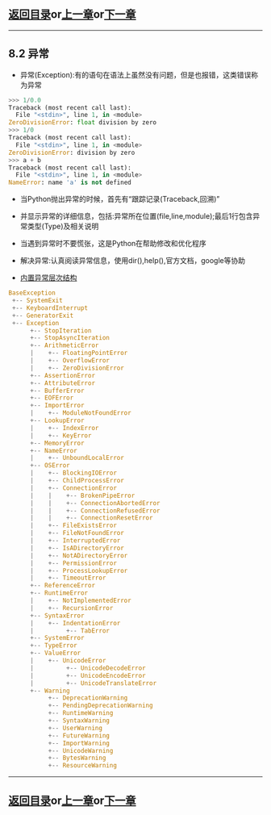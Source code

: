 ## [返回目录][catalogue]or[上一章][pre_chap]or[下一章][next_chap]
-----------------------------------------------------------------------------------


## 8.2 异常

+ 异常(Exception):有的语句在语法上虽然没有问题，但是也报错，这类错误称为异常


```python
>>> 1/0.0
Traceback (most recent call last):
  File "<stdin>", line 1, in <module>
ZeroDivisionError: float division by zero
>>> 1/0
Traceback (most recent call last):
  File "<stdin>", line 1, in <module>
ZeroDivisionError: division by zero
>>> a + b
Traceback (most recent call last):
  File "<stdin>", line 1, in <module>
NameError: name 'a' is not defined
```

+ 当Python抛出异常的时候，首先有“跟踪记录(Traceback,回溯)”
+ 并显示异常的详细信息，包括:异常所在位置(file,line,module);最后1行包含异常类型(Type)及相关说明
+ 当遇到异常时不要慌张，这是Python在帮助修改和优化程序
+ 解决异常:认真阅读异常信息，使用dir(),help(),官方文档，google等协助

+ [内置异常层次结构](https://docs.python.org/zh-cn/3.9/library/exceptions.html#exception-hierarchy)

```python
BaseException
 +-- SystemExit
 +-- KeyboardInterrupt
 +-- GeneratorExit
 +-- Exception
      +-- StopIteration
      +-- StopAsyncIteration
      +-- ArithmeticError
      |    +-- FloatingPointError
      |    +-- OverflowError
      |    +-- ZeroDivisionError
      +-- AssertionError
      +-- AttributeError
      +-- BufferError
      +-- EOFError
      +-- ImportError
      |    +-- ModuleNotFoundError
      +-- LookupError
      |    +-- IndexError
      |    +-- KeyError
      +-- MemoryError
      +-- NameError
      |    +-- UnboundLocalError
      +-- OSError
      |    +-- BlockingIOError
      |    +-- ChildProcessError
      |    +-- ConnectionError
      |    |    +-- BrokenPipeError
      |    |    +-- ConnectionAbortedError
      |    |    +-- ConnectionRefusedError
      |    |    +-- ConnectionResetError
      |    +-- FileExistsError
      |    +-- FileNotFoundError
      |    +-- InterruptedError
      |    +-- IsADirectoryError
      |    +-- NotADirectoryError
      |    +-- PermissionError
      |    +-- ProcessLookupError
      |    +-- TimeoutError
      +-- ReferenceError
      +-- RuntimeError
      |    +-- NotImplementedError
      |    +-- RecursionError
      +-- SyntaxError
      |    +-- IndentationError
      |         +-- TabError
      +-- SystemError
      +-- TypeError
      +-- ValueError
      |    +-- UnicodeError
      |         +-- UnicodeDecodeError
      |         +-- UnicodeEncodeError
      |         +-- UnicodeTranslateError
      +-- Warning
           +-- DeprecationWarning
           +-- PendingDeprecationWarning
           +-- RuntimeWarning
           +-- SyntaxWarning
           +-- UserWarning
           +-- FutureWarning
           +-- ImportWarning
           +-- UnicodeWarning
           +-- BytesWarning
           +-- ResourceWarning
```




-----------------------------------------------------------------------------------
## [返回目录][catalogue]or[上一章][pre_chap]or[下一章][next_chap]
[pre_chap]: 2021-01-21-chap0.md
[next_chap]: 2021-01-21-chap2.md
[catalogue]: 2021-01-21-catalogue.md
